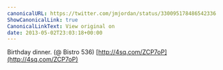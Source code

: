 ```yaml
---
canonicalURL: https://twitter.com/jmjordan/status/330095178486542336
ShowCanonicalLink: true
CanonicalLinkText: View original on
date: 2013-05-02T23:03:18+00:00
---
```

Birthday dinner. (@ Bistro 536) [http://4sq.com/ZCP7oP](http://4sq.com/ZCP7oP)